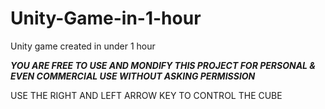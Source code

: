 # Unity-Game-in-1-hour
Unity game created in under 1 hour

*****YOU ARE FREE TO USE AND MONDIFY THIS PROJECT FOR PERSONAL & EVEN COMMERCIAL USE
WITHOUT ASKING PERMISSION*****

USE THE RIGHT AND LEFT ARROW KEY TO CONTROL THE CUBE
